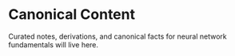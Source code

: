 # Canonical Content

Curated notes, derivations, and canonical facts for neural network fundamentals will live here.
